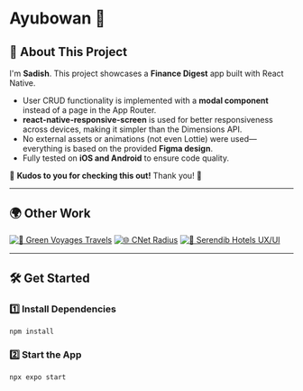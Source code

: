 # Ayubowan 👋

## 🚀 About This Project

I'm **Sadish**. This project showcases a **Finance Digest** app built with React Native.
- User CRUD functionality is implemented with a **modal component** instead of a page in the App Router.
- **react-native-responsive-screen** is used for better responsiveness across devices, making it simpler than the Dimensions API.
- No external assets or animations (not even Lottie) were used—everything is based on the provided **Figma design**.
- Fully tested on **iOS and Android** to ensure code quality.

🎉 **Kudos to you for checking this out!** Thank you! 🙌

---

## 🌍 Other Work

[![🌱 Green Voyages Travels](https://img.shields.io/badge/🌱-Green_Voyages_Travels-brightgreen?style=for-the-badge)](http://greenvoyagestravels.com/)
[![🌐 CNet Radius](https://img.shields.io/badge/🌐-TC_Net-blue?style=for-the-badge)](https://tcnet.globemw.net/)
[![🏨 Serendib Hotels UX/UI](https://img.shields.io/badge/🏨-Serendib_Hotels_Design-purple?style=for-the-badge)](https://www.figma.com/design/IuqvRr7GHKExuaAagFgjE6/Serendib-Hotels-v3---UX%2FUI-Design?node-id=0-1&t=DcPAQABFqujXZn3I-1)

---

## 🛠 Get Started

### 1️⃣ Install Dependencies

```bash
npm install
```

### 2️⃣ Start the App

```bash
npx expo start
```

